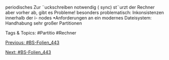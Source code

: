 periodisches Zur ¨uckschreiben notwendig ( sync)
st¨urzt der Rechner aber vorher ab, gibt es Probleme!
besonders problematisch: Inkonsistenzen innerhalb der i- nodes
•Anforderungen an ein modernes Dateisystem:
Handhabung sehr großer Partitionen

   Tags & Topics:
   #Partitio
   #Rechner

[Previous: #BS-Folien_443](BS-Folien_443.md)

[Next: #BS-Folien_443](BS-Folien_443.md)
